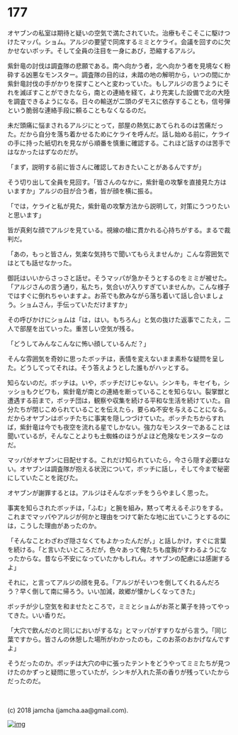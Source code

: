 # 177

オヤブンの私室は期待と疑いの空気で満たされていた。治療もそこそこに駆けつけたマッパ。ショム。アルジの要望で同席するミミとケライ。会議を回すのに欠かせないボッチ。そして全員の注目を一身にあび，恐縮するアルジ。  

紫針竜の討伐は調査隊の悲願である。南へ向かう者，北へ向かう者を見境なく粉砕する凶悪なモンスター。調査隊の目的は，未踏の地の解明から，いつの間にか紫針竜討伐の手がかりを探すことへと変わっていた。もしアルジの言うようにそれを滅ぼすことができたなら，南との連絡を経て，より充実した設備で北の大陸を調査できるようになる。日々の輸送が二頭のダモスに依存することも，信号弾という脆弱な連絡手段に頼ることもなくなるのだ。  

未だ頭痛に悩まされるアルジにとって，部屋の熱気にあてられるのは苦痛だった。だから自分を落ち着かせるためにケライを呼んだ。話し始める前に，ケライの手に持った紙切れを見ながら順番を慎重に確認する。これほど話すのは苦手ではなかったはずなのだが。  

「まず，説明する前に皆さんに確認しておきたいことがあるんですが」  

そう切り出して全員を見回す。「皆さんのなかに，紫針竜の攻撃を直接見た方はいますか」アルジの目が合う者，皆が顔を横に振る。  

「では，ケライと私が見た，紫針竜の攻撃方法から説明して，対策にうつりたいと思います」  

皆が真剣な顔でアルジを見ている。視線の槍に貫かれる心持ちがする。まるで裁判だ。  

「あの，もっと皆さん，気楽な気持ちで聞いてもらえませんか」こんな雰囲気ではとても話せなかった。  

御託はいいからさっさと話せ。そうマッパが急かそうとするのをミミが被せた。「アルジさんの言う通り，私たち，気合いが入りすぎていませんか。こんな様子ではすぐに倒れちゃいますよ。お茶でも飲みながら落ち着いて話し合いましょう。ショムさん，手伝っていただけますか」  

その呼びかけにショムは「は，はい。もちろん」と気の抜けた返事でこたえ，二人で部屋を出ていった。重苦しい空気が残る。  

「どうしてみんなこんなに怖い顔しているんだ？」  

そんな雰囲気を奇妙に思ったボッチは，表情を変えないまま素朴な疑問を呈した。どうしてってそれは。そう答えようとした誰もがハッとする。  

知らないのだ。ボッチは。いや，ボッチだけじゃない。シンキも，キセイも，シッショもクビワも，紫針竜が南との連絡を断っていることを知らない。裂掌獣と遭遇する前まで，ボッチ団は，観察や収集を続ける平和な生活を続けていた。自分たちが閉じこめられていることを伝えたら，要らぬ不安を与えることになる。だからオヤブンはボッチたちに事実を隠しつづけていた。ボッチたちからすれば，紫針竜は今でも夜空を流れる星でしかない。強力なモンスターであることは聞いているが，そんなことよりも土蜘蛛のほうがよほど危険なモンスターなのだ。  

マッパがオヤブンに目配せする。これだけ知られていたら，今さら隠す必要はない。オヤブンは調査隊が抱える状況について，ボッチに話し，そして今まで秘密にしていたことを詫びた。  

オヤブンが謝罪するとは。アルジはそんなボッチをうらやましく思った。  

事実を知らされたボッチは，「ふむ」と腕を組み，黙って考えるそぶりをする。これまでマッパやアルジが何かと理由をつけて新たな地に出ていこうとするのには，こうした理由があったのか。  

「そんなことわざわざ隠さなくてもよかったんだが，」と話しかけ，すぐに言葉を続ける。「と言いたいところだが，色々あって俺たちも度胸がすわるようになったからな。昔なら不安になっていたかもしれん。オヤブンの配慮には感謝するよ」  

それに，と言ってアルジの顔を見る。「アルジがそいつを倒してくれるんだろう？早く倒して南に帰ろう。いい加減，故郷が懐かしくなってきた」  

ボッチが少し空気を和ませたところで，ミミとショムがお茶と菓子を持ってやってきた。いい香りだ。  

「大穴で飲んだのと同じにおいがするな」とマッパがすすりながら言う。「同じ葉ですから。皆さんの休憩した場所がわかったのも，このお茶のおかげなんですよ」  

そうだったのか。ボッチは大穴の中に張ったテントをどうやってミミたちが見つけたのかずっと疑問に思っていたが，シンキが入れた茶の香りが残っていたからだったのだ。  

<br>  
<br>  
(c) 2018 jamcha (jamcha.aa@gmail.com).  

[![img](http://i.creativecommons.org/l/by-nc-sa/4.0/88x31.png)](http://creativecommons.org/licenses/by-nc-sa/4.0/deed)
